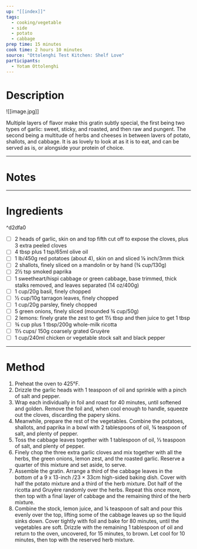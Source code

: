 ```yaml
---
up: "[[index]]"
tags:
  - cooking/vegetable
  - side
  - potato
  - cabbage
prep time: 15 minutes
cook time: 2 hours 10 minutes
source: "Ottolenghi Test Kitchen: Shelf Love"
participants:
  - Yotam Ottolenghi
---
```

# Description
![[image.jpg]]

Multiple layers of flavor make this gratin subtly special, the first being two types of garlic: sweet, sticky, and roasted, and then raw and pungent. The second being a multitude of herbs and cheeses in between lavers of potato, shallots, and cabbage. It is as lovely to look at as it is to eat, and can be served as is, or alongside your protein of choice.
___
# Notes

___
# Ingredients

^d2dfa0

* [ ] 2 heads of garlic, skin on and top fifth cut off to expose the cloves, plus 3 extra peeled cloves
* [ ] 4 tbsp plus 1 tsp/65ml olive oil
* [ ] 1 lb/450g red potatoes (about 4), skin on and sliced ⅛ inch/3mm thick
* [ ] 2 shallots, finely sliced on a mandolin or by hand (¾ cup/130g)
* [ ] 2½ tsp smoked paprika
* [ ] 1 sweetheart/hispi cabbage or green cabbage, base trimmed, thick stalks removed, and leaves separated (14 oz/400g)
* [ ] 1 cup/20g basil, finely chopped
* [ ] ½ cup/10g tarragon leaves, finely chopped 
* [ ] 1 cup/20g parsley, finely chopped
* [ ] 5 green onions, finely sliced (mounded ¾ cup/50g)
* [ ] 2 lemons: finely grate the zest to get 1½ tbsp and then juice to get 1 tbsp
* [ ] ¾ cup plus 1 tbsp/200g whole-milk ricotta
* [ ] 1⅓ cups/ 150g coarsely grated Gruyère
* [ ] 1 cup/240ml chicken or vegetable stock salt and black pepper
___
# Method
1. ﻿﻿﻿Preheat the oven to 425°F.
2. ﻿﻿﻿Drizzle the garlic heads with 1 teaspoon of oil and sprinkle with a pinch of salt and pepper.
3. Wrap each individually in foil and roast for 40 minutes, until softened and golden. Remove the foil and, when cool enough to handle, squeeze out the cloves, discarding the papery skins.
4. ﻿﻿﻿Meanwhile, prepare the rest of the vegetables. Combine the potatoes, shallots, and paprika in a bowl with 2 tablespoons of oil, ¾ teaspoon of salt, and plenty of pepper.
5. ﻿﻿﻿Toss the cabbage leaves together with 1 tablespoon of oil, ⅓ teaspoon of salt, and plenty of pepper.
6. ﻿﻿﻿Finely chop the three extra garlic cloves and mix together with all the herbs, the green onions, lemon zest, and the roasted garlic. Reserve a quarter of this mixture and set aside, to serve.
7. ﻿﻿﻿Assemble the gratin. Arrange a third of the cabbage leaves in the bottom of a 9 x 13-inch /23 × 33cm high-sided baking dish. Cover with half the potato mixture and a third of the herb mixture. Dot half of the ricotta and Gruyère randomly over the herbs. Repeat this once more, then top with a final layer of cabbage and the remaining third of the herb mixture.
8. ﻿﻿﻿Combine the stock, lemon juice, and ¼ teaspoon of salt and pour this evenly over the top, lifting some of the cabbage leaves up so the liquid sinks down. Cover tightly with foil and bake for 80 minutes, until the vegetables are soft. Drizzle with the remaining 1 tablespoon of oil and return to the oven, uncovered, for 15 minutes, to brown. Let cool for 10 minutes, then top with the reserved herb mixture.